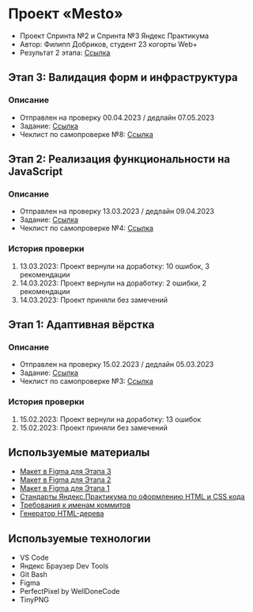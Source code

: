 # **Проект «Mesto»**
- Проект Спринта №2 и Спринта №3 Яндекс Практикума
- Автор: Филипп Добриков, студент 23 когорты Web+
- Результат 2 этапа: [Ссылка](https://teplokotov.github.io/mesto-project/)
## Этап 3: Валидация форм и инфраструктура
### Описание
- Отправлен на проверку 00.04.2023 / дедлайн 07.05.2023
- Задание: [Ссылка](https://practicum.yandex.ru/learn/web-plus/courses/467b7164-c86d-4b1f-a89f-52f063a355b4/sprints/37301/topics/11997b4c-d767-4cac-b899-d9ed1fe9c7c6/lessons/e641ad29-f337-4d20-80e8-790918e40ec7/)
- Чеклист по самопроверке №8: [Ссылка](https://code.s3.yandex.net/web-developer/checklists-pdf/web-plus/checklist-8.pdf)
## Этап 2: Реализация функциональности на JavaScript
### Описание
- Отправлен на проверку 13.03.2023 / дедлайн 09.04.2023
- Задание: [Ссылка](https://code.s3.yandex.net/web-plus/static/third-month/mesto-project/index.html)
- Чеклист по самопроверке №4: [Ссылка](https://code.s3.yandex.net/web-developer/checklists-pdf/web-plus/checklist-4.pdf)
### История проверки
1) 13.03.2023: Проект вернули на доработку: 10 ошибок, 3 рекомендации
2) 14.03.2023: Проект вернули на доработку: 2 ошибки, 2 рекомендации
3) 14.03.2023: Проект приняли без замечений
## Этап 1: Адаптивная вёрстка
### Описание
- Отправлен на проверку 15.02.2023 / дедлайн 05.03.2023
- Задание: [Ссылка](https://code.s3.yandex.net/web-plus/static/second-month/mesto-project/index.html)
- Чеклист по самопроверке №3: [Ссылка](https://code.s3.yandex.net/web-developer/checklists-pdf/web-plus/checklist-3.pdf)
### История проверки
1) 15.02.2023: Проект вернули на доработку: 13 ошибок
2) 15.02.2023: Проект приняли без замечений
## Используемые материалы
- [Макет в Figma для Этапа 3](https://www.figma.com/file/kRVLKwYG3d1HGLvh7JFWRT/JavaScript.-Sprint-6?node-id=0%3A1)
- [Макет в Figma для Этапа 2](https://www.figma.com/file/bjyvbKKJN2naO0ucURl2Z0/JavaScript.-Sprint-5?node-id=0%3A1)
- [Макет в Figma для Этапа 1](https://www.figma.com/file/2cn9N9jSkmxD84oJik7xL7/JavaScript.-Sprint-4?node-id=0%3A1&t=s91hFe4o7KplceAs-0)
- [Стандарты Яндекс.Практикума по оформлению HTML и CSS кода](https://code.s3.yandex.net/web-developer/static/design-rules/index.html)
- [Требования к именам коммитов](https://docs.rs.school/#/git-convention)
- [Генератор HTML-дерева](https://yoksel.github.io/html-tree/)
## Используемые технологии
- VS Code
- Яндекс Браузер Dev Tools
- Git Bash
- Figma
- PerfectPixel by WellDoneCode
- TinyPNG
